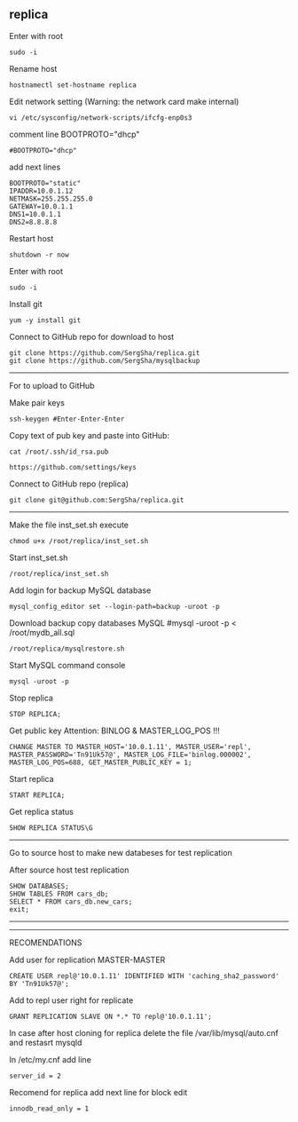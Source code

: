 ## replica
Enter with root
```
sudo -i
```

Rename host
```
hostnamectl set-hostname replica
```

Edit network setting (Warning: the network card make internal)
```
vi /etc/sysconfig/network-scripts/ifcfg-enp0s3
```

comment line BOOTPROTO="dhcp"
```
#BOOTPROTO="dhcp"
```

add next lines
```
BOOTPROTO="static"
IPADDR=10.0.1.12
NETMASK=255.255.255.0
GATEWAY=10.0.1.1
DNS1=10.0.1.1
DNS2=8.8.8.8
```

Restart host
```
shutdown -r now
```

Enter with root
```
sudo -i
```

Install git
```
yum -y install git
```

Connect to GitHub repo for download to host
```
git clone https://github.com/SergSha/replica.git
git clone https://github.com/SergSha/mysqlbackup
```

____
For to upload to GitHub

Make pair keys
```
ssh-keygen #Enter-Enter-Enter
```
Copy text of pub key and paste into GitHub:
```
cat /root/.ssh/id_rsa.pub
```
```
https://github.com/settings/keys
```
Connect to GitHub repo (replica)
```
git clone git@github.com:SergSha/replica.git
```
____


Make the file inst_set.sh execute
```
chmod u+x /root/replica/inst_set.sh
```

Start inst_set.sh
```
/root/replica/inst_set.sh
```

Add login for backup MySQL database
```
mysql_config_editor set --login-path=backup -uroot -p
```

Download backup copy databases MySQL
#mysql -uroot -p < /root/mydb_all.sql
```
/root/replica/mysqlrestore.sh
```

Start MySQL command console
```
mysql -uroot -p
```

Stop replica
```
STOP REPLICA;
```

Get public key Attention: BINLOG & MASTER_LOG_POS !!!
```
CHANGE MASTER TO MASTER_HOST='10.0.1.11', MASTER_USER='repl', MASTER_PASSWORD='Tn91Uk57@', MASTER_LOG_FILE='binlog.000002', MASTER_LOG_POS=688, GET_MASTER_PUBLIC_KEY = 1;
```

Start replica
```
START REPLICA;
```

Get replica status
```
SHOW REPLICA STATUS\G
```
____
Go to source host to make new databeses for test replication

After source host test replication
```
SHOW DATABASES;
SHOW TABLES FROM cars_db;
SELECT * FROM cars_db.new_cars;
exit;
```
____
____

RECOMENDATIONS

Add user for replication MASTER-MASTER
```
CREATE USER repl@'10.0.1.11' IDENTIFIED WITH 'caching_sha2_password' BY 'Tn91Uk57@';
```

Add to repl user right for replicate
```
GRANT REPLICATION SLAVE ON *.* TO repl@'10.0.1.11';
```

In case after host cloning for replica delete the file /var/lib/mysql/auto.cnf and restasrt mysqld

In /etc/my.cnf add line
```
server_id = 2
```

Recomend for replica add next line for block edit
```
innodb_read_only = 1
```
